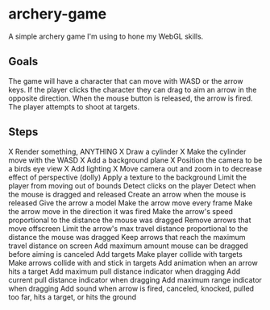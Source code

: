 archery-game
============

A simple archery game I'm using to hone my WebGL skills.

Goals
-----
The game will have a character that can move with WASD or the arrow keys. If the player clicks the character they can drag to aim an arrow in the opposite direction. When the mouse button is released, the arrow is fired. The player attempts to shoot at targets.

Steps
-----
X	Render something, ANYTHING
X	Draw a cylinder
X	Make the cylinder move with the WASD
X	Add a background plane
X	Position the camera to be a birds eye view
X	Add lighting
X	Move camera out and zoom in to decrease effect of perspective (dolly)
	Apply a texture to the background
	Limit the player from moving out of bounds
	Detect clicks on the player
	Detect when the mouse is dragged and released
	Create an arrow when the mouse is released
	Give the arrow a model
	Make the arrow move every frame
	Make the arrow move in the direction it was fired
	Make the arrow's speed proportional to the distance the mouse was dragged
	Remove arrows that move offscreen
	Limit the arrow's max travel distance proportional to the distance the mouse was dragged
	Keep arrows that reach the maximum travel distance on screen
	Add maximum amount mouse can be dragged before aiming is canceled
	Add targets
	Make player collide with targets
	Make arrows collide with and stick in targets
	Add animation when an arrow hits a target
	Add maximum pull distance indicator when dragging
	Add current pull distance indicator when dragging
	Add maximum range indicator when dragging
	Add sound when arrow is fired, canceled, knocked, pulled too far, hits a target, or hits the ground